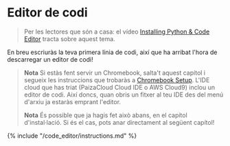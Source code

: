 # Editor de codi

> Per les lectores que són a casa: el vídeo [Installing Python & Code Editor](https://www.youtube.com/watch?v=pVTaqzKZCdA&t=4m43s) tracta sobre aquest tema.

En breu escriuràs la teva primera línia de codi, així que ha arribat l'hora de descarregar un editor de codi!

> **Nota** Si estàs fent servir un Chromebook, salta't aquest capítol i segueix les instruccions que trobaràs a [Chromebook Setup](../chromebook_setup/README.md). L'IDE cloud que has triat (PaizaCloud Cloud IDE o AWS Cloud9) inclou un editor de codi. Així doncs, quan obris un fitxer al teu IDE des del menú d'arxiu ja estaràs emprant l'editor.
> 
> **Nota** És possible que ja hagis fet això abans, en el capítol d'instal·lació. Si és el cas, pots anar directament al següent capítol!

{% include "/code_editor/instructions.md" %}